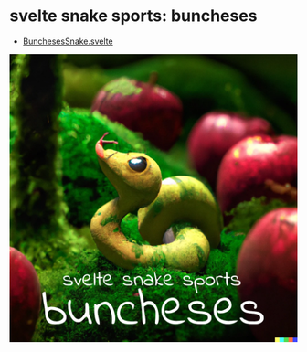 # svelte snake sports: buncheses

- [BunchesesSnake.svelte](./BunchesesSnake.svelte)

<a href="https://ryanatkn.github.io/svelte-snake-sports/buncheses"><img src="/src/static/assets/buncheses.webp" alt="logo for buncheses" /></a>
